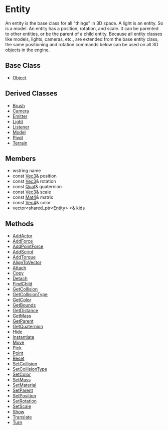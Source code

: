 # Entity
An entity is the base class for all "things" in 3D space. A light is an entity. So is a model. An entity has a position, rotation, and scale. It can be parented to other entities, or be the parent of a child entity. Because all entity classes like models, lights, cameras, etc., are extended from the base entity class, the same positioning and rotation commands below can be used on all 3D objects in the engine.

## Base Class
- [Object](CPP_Object.md)

## Derived Classes ##
- [Brush](CPP_Brush.md)
- [Camera](CPP_Camera.md)
- [Emitter](CPP_Emitter.md)
- [Light](CPP_Light.md)
- [Listener](CPP_Listener.md)
- [Model](CPP_Model.md)
- [Pivot](CPP_Pivot.md)
- [Terrain](CPP_Terrain.md)

## Members
- wstring name
- const [Vec3](CPP_Vec3.md)& position
- const [Vec3](CPP_Vec3.md)& rotation
- const [Quat](CPP_Quat.md)& quaternion
- const [Vec3](CPP_Vec3.md)& scale
- const [Mat4](CPP_Mat4.md)& matrix
- const [Vec4](CPP_Vec4.md)& color
- vector<shared_ptr<[Entity](CPP_Entity.md)\> \>& kids

## Methods ##
* [AddActor](CPP_Entity_AddActor.md)
* [AddForce](CPP_Entity_AddForce.md)
* [AddPointForce](CPP_Entity_AddPointForce.md)
* [AddScript](CPP_Entity_AddScript.md)
* [AddTorque](CPP_Entity_AddTorque.md)
* [AlignToVector](CPP_Entity_AlignToVector.md)
* [Attach](CPP_Entity_Attach.md)
* [Copy](CPP_Entity_Copy.md)
* [Detach](CPP_Entity_Detach.md)
* [FindChild](CPP_Entity_FondChild.md)
* [GetCollision](CPP_Entity_GetCollision.md)
* [GetCollisionType](CPP_Entity_GetCollisionType.md)
* [GetColor](CPP_Entity_GetColor.md)
* [GetBounds](CPP_Entity_GetBounds.md)
* [GetDistance](CPP_Entity_GetDistance.md)
* [GetMass](CPP_Entity_GetMass.md)
* [GetParent](CPP_Entity_GetParent.md)
* [GetQuaternion](CPP_Entity_GetQuaternion.md)
* [Hide](CPP_Entity_Hide.md)
* [Instantiate](CPP_Entity_Instantiate.md)
* [Move](CPP_Entity_Move.md)
* [Pick](CPP_Entity_Pick.md)
* [Point](CPP_Entity_Point.md)
* [Reset](CPP_Entity_Reset.md)
* [SetCollision](CPP_Entity_SetCollision.md)
* [SetCollisionType](CPP_Entity_SetCollisionType.md)
* [SetColor](CPP_Entity_SetColor.md)
* [SetMass](CPP_Entity_SetMass.md)
* [SetMaterial](CPP_Entity_SetMaterial.md)
* [SetParent](CPP_Entity_SetParent.md)
* [SetPosition](CPP_Entity_SetPosition.md)
* [SetRotation](CPP_Entity_SetRotation.md)
* [SetScale](CPP_Entity_SetScale.md)
* [Show](CPP_Entity_Show.md)
* [Translate](CPP_Entity_Translate.md)
* [Turn](CPP_Entity_Turn.md)
